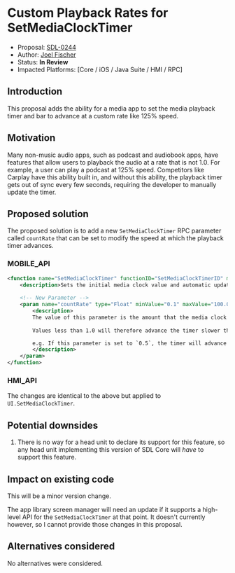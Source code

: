 # Custom Playback Rates for SetMediaClockTimer

* Proposal: [SDL-0244](0244-setmediaclocktimer-custom-playback-rates.md)
* Author: [Joel Fischer](https://github.com/joeljfischer)
* Status: **In Review**
* Impacted Platforms: [Core / iOS / Java Suite / HMI / RPC]

## Introduction
This proposal adds the ability for a media app to set the media playback timer and bar to advance at a custom rate like 125% speed.

## Motivation
Many non-music audio apps, such as podcast and audiobook apps, have features that allow users to playback the audio at a rate that is not 1.0. For example, a user can play a podcast at 125% speed. Competitors like Carplay have this ability built in, and without this ability, the playback timer gets out of sync every few seconds, requiring the developer to manually update the timer.

## Proposed solution
The proposed solution is to add a new `SetMediaClockTimer` RPC parameter called `countRate` that can be set to modify the speed at which the playback timer advances.

### MOBILE_API
```xml
<function name="SetMediaClockTimer" functionID="SetMediaClockTimerID" messagetype="request" since="1.0">
    <description>Sets the initial media clock value and automatic update method.</description>
        
    <!-- New Parameter -->
    <param name="countRate" type="Float" minValue="0.1" maxValue="100.0" defvalue="1.0" mandatory="false" since="X.X">
        <description>
        The value of this parameter is the amount that the media clock timer will advance per 1.0 seconds of real time.
        
        Values less than 1.0 will therefore advance the timer slower than real-time, while values greater than 1.0 will advance the timer faster than real-time.

        e.g. If this parameter is set to `0.5`, the timer will advance one second per two seconds real-time, or at 50% speed. If this parameter is set to `2.0`, the timer will advance two seconds per one second real-time, or at 200% speed.
        </description>
    </param>
</function>
```

### HMI_API
The changes are identical to the above but applied to `UI.SetMediaClockTimer`.

## Potential downsides
1. There is no way for a head unit to declare its support for this feature, so any head unit implementing this version of SDL Core will _have_ to support this feature.

## Impact on existing code
This will be a minor version change. 

The app library screen manager will need an update if it supports a high-level API for the `SetMediaClockTimer` at that point. It doesn't currently however, so I cannot provide those changes in this proposal.

## Alternatives considered
No alternatives were considered.
